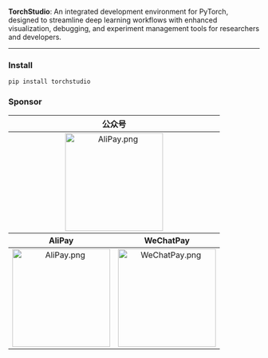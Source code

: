 **TorchStudio**: An integrated development environment for PyTorch, designed to streamline deep learning workflows with enhanced visualization, debugging, and experiment management tools for researchers and developers.

----

### Install
```shell
pip install torchstudio
```

### Sponsor
<table align="center">
    <thead>
        <tr>
            <th colspan="2">公众号</th>
        </tr>
    </thead>
    <tbody align="center" valign="center">
        <tr>
            <td colspan="2"><img src="https://jiauzhang.github.io/ghstatic/images/ofa_m.png" style="height: 196px" alt="AliPay.png"></td>
        </tr>
    </tbody>
    <thead>
        <tr>
            <th>AliPay</th>
            <th>WeChatPay</th>
        </tr>
    </thead>
    <tbody align="center" valign="center">
        <tr>
            <td><img src="https://jiauzhang.github.io/AliPay.png" style="width: 196px; height: 196px" alt="AliPay.png"></td>
            <td><img src="https://jiauzhang.github.io/WeChatPay.png" style="width: 196px; height: 196px" alt="WeChatPay.png"></td>
        </tr>
    </tbody>
</table>

